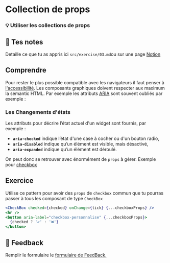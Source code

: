 # Collection de props

### 💡 Utiliser les collections de props

## 📝 Tes notes

Detaille ce que tu as appris ici
`src/exercise/03.md`ou sur une page [Notion](https://go.mikecodeur.com/course-notes-template)

## Comprendre

Pour rester le plus possible compatible avec les navigateurs il faut penser à
[l'accessibilité](https://www.w3schools.com/html/html_accessibility.asp). Les
composants graphiques doivent respecter aux maximum la semantic HTML. Par
exemple les attributs
[ARIA](https://developer.mozilla.org/fr/docs/Web/Accessibility/An_overview_of_accessible_web_applications_and_widgets)
sont souvent oubliés par exemple :

### Les Changements d'états

Les attributs pour décrire l’état actuel d'un widget sont fournis, par exemple :

- **`aria-checked`** indique l’état d'une case à cocher ou d'un bouton radio,
- **`aria-disabled`** indique qu’un élément est visible, mais désactivé,
- **`aria-expanded`** indique qu’un élément est déroulé.

On peut donc se retrouver avec énormément de `props` à gérer. Exemple pour
[checkbox](https://developer.mozilla.org/fr/docs/Web/Accessibility/ARIA/Roles/checkbox_role)

## Exercice

Utilise ce pattern pour avoir des `props` de `checkbox` commun que tu pourras
passer à tous les composant de type `CheckBox`

```jsx
<CheckBox checked={checked} onChange={tick} {...checkboxProps} />
<hr />
<button aria-label="checkbox-personnalise" {...checkboxProps}>
  {checked ? '✔️' : '❌'}
</button>
```

## 🐜 Feedback

Remplir le formulaire le
[formulaire de FeedBack.](https://go.mikecodeur.com/cours-react-avis?entry.1430994900=React%20Patterns%20Avancés&entry.533578441=03%20Collection%20de%20props)

